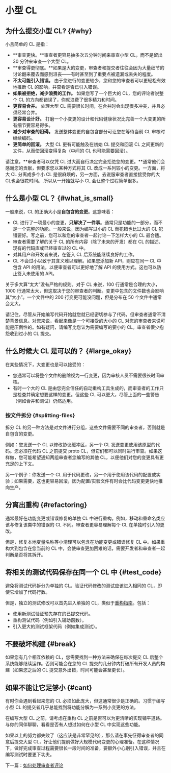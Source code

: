 # 小型 CL

## 为什么提交小型 CL? {#why}

小且简单的 CL 是指：

 - **审查更快。**审查者更容易抽多次五分钟时间来审查小型 CL，而不是留出 30 分钟来审查一个大型 CL。
 - **审查得更彻底。**如果是大的变更，审查者和提交者往往会因为大量细节的讨论翻来覆去而感到沮丧——有时甚至到了重要点被遗漏或丢失的程度。
 - **不太可能引入错误。** 由于您进行的变更较少，您和您的审查者可以更轻松有效地推断 CL 的影响，并查看是否已引入错误。
 - **如果被拒绝，减少浪费的工作。** 如果您写了一个巨大的 CL，您的评论者说整个 CL 的方向都错误了，你就浪费了很多精力和时间。
 - **更容易合并。** 处理大型 CL 需要很长时间，在合并时会出现很多冲突，并且必须经常合并。
 - **更容易设计好。** 打磨一个小变更的设计和代码健康状况比完善一个大变更的所有细节要容易得多。
 - **减少对审查的阻碍。** 发送整体变更的自包含部分可让您在等待当前 CL 审核时继续编码。
 - **更简单的回滚。** 大型 CL 更有可能触及在初始 CL 提交和回滚 CL 之间更新的文件，从而使回滚变得复杂（中间的 CL 也可能需要回滚）。

请注意，**审查者可以仅凭 CL 过大而自行决定完全拒绝您的变更。**通常他们会感谢您的贡献，但要求您以某种方式将其 CL 改成一系列较小的变更。一方面，将大 CL 分离成多个小 CL 是很麻烦的，另一方面，去说服审查者直接接受你的大CL也会很花时间。 所以从一开始就写小 CL 会让整个过程简单很多。

## 什么是小型 CL？ {#what_is_small}

一般来说，CL 的正确大小是**自包含的变更**。这意味着：

 -  CL 进行了一项最小的变更，**只解决了一件事**。通常只是功能的一部分，而不是一个完整的功能。一般来说，因为编写过小的 CL 而犯错也比过大的 CL 犯错要好。写之前，您可以和您的审查者一起讨论一下怎样大小的 CL 最合适。
 - 审查者需要了解的关于 CL 的所有内容（除了未来的开发）都在 CL 的描述、现有的代码库或已经审查过的 CL 中。
 - 对其用户和开发者来说，在签入 CL 后系统能继续良好的工作。
 -  CL 不会过小以致于其含义难以理解。如果您添加新 API，则应在同一 CL 中包含 API 的用法，以便审查者可以更好地了解 API 的使用方式。这也可以防止签入未使用的 API。

关于多大算“太大”没有严格的规则。对于 CL 来说，100 行通常是合理的大小，1000 行通常太大，但这取决于您的审查者的判断。变更中包含的文件数也会影响其“大小”。一个文件中的 200 行变更可能没问题，但是分布在 50 个文件中通常会太大。

请记住，尽管从开始编写代码开始就您就已经密切参与了代码，但审查者通常不清楚背景信息。对您来说，看起来像是一个可接受的大小的 CL 对您的审查者来说可能是压倒性的。如有疑问，请编写比您认为需要编写的要小的 CL。审查者很少抱怨收到过小的 CL 提交。

## 什么时候大 CL 是可以的？ {#large_okay}

在某些情况下，大变更也是可以接受的：

 - 您通常可以将整个文件的删除视为一行变更，因为审核人员不需要很长时间审核。
 - 有时一个大的 CL 是由您完全信任的自动重构工具生成的，而审查者的工作只是检查并确定想要这样的变更。但这些 CL 可以更大，尽管上面的一些警告（例如合并和测试）仍然适用。

### 按文件拆分 {#splitting-files}

拆分 CL 的另一种方法是对文件进行分组，这些文件需要不同的审查者，否则就是自包含的变更。

例如：您发送一个 CL 以修改协议缓冲区，另一个 CL 发送变更使用该原型的代码。您必须在代码 CL 之前提交 proto CL，但它们都可以同时进行审查。如果这样做，您可能希望通知两组审查者您编写的其他 CL，以便他们对您的变更具有更充足的上下文。

另一个例子：你发送一个 CL 用于代码更改，另一个用于使用该代码的配置或实验；如果需要，这也更容易回滚，因为配置/实验文件有时会比代码变更更快地推向生产。

## 分离出重构 {#refactoring}

通常最好在功能变更或错误修复的单独 CL 中进行重构。例如，移动和重命名类应该与修复该类中的错误的 CL 不同。审查者更容易理解每个 CL 在单独时引入的更改。

但是，修复本地变量名称等小清理可以包含在功能变更或错误修复 CL 中。如果重构大到包含在您当前的 CL 中，会使审查更加困难的话，需要开发者和审查者一起判断是否将其拆开。

## 将相关的测试代码保存在同一个 CL 中 {#test_code}

避免将测试代码拆分为单独的 CL。验证代码修改的测试应该进入相同的 CL，即使它增加了代码行数。

但是，独立的测试修改可以首先进入单独的 CL，类似于[重构指南](#refactoring)。包括：

 - 使用新测试验证预先存在的已提交代码。
 - 重构测试代码（例如引入辅助函数）。
 - 引入更大的测试框架代码（例如集成测试）。

## 不要破坏构建 {#break}

如果您有几个相互依赖的 CL，您需要找到一种方法来确保在每次提交 CL 后整个系统能够继续运作。否则可能会在您的 CL 提交的几分钟内打破所有开发人员的构建（如果您之后的 CL 提交意外出错，时间可能会甚至更长）。

## 如果不能让它足够小 {#cant}

有时你会遇到看起来您的 CL 必须如此庞大，但这通常很少是正确的。习惯于编写小型 CL 的提交者几乎总能找到将功能分解为一系列小变更的方法。

在编写大型 CL 之前，请考虑在重构 CL 之前是否可以为更清晰的实现铺平道路。与你的同伴聊聊，看看是否有人想过如何在小型 CL 中实现这些功能。

如果以上的努力都失败了（这应该是非常罕见的），那么请在事先征得审查者的同意后提交大型 CL，好让他们提前做好大规模代码变更的心理准备。在这种情况下，做好完成审查过程需要很长一段时间的准备，要额外小心别引入错误，并且在编写测试时要更下功夫。

下一篇：[如何处理审查者评论](handling-comments.md)
